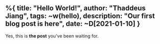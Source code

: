 %{
  title: "Hello World!",
  author: "Thaddeus Jiang",
  tags: ~w(hello),
  description: "Our first blog post is here",
  date: ~D[2021-01-10]
}
---
Yes, this is **the post** you've been waiting for.
